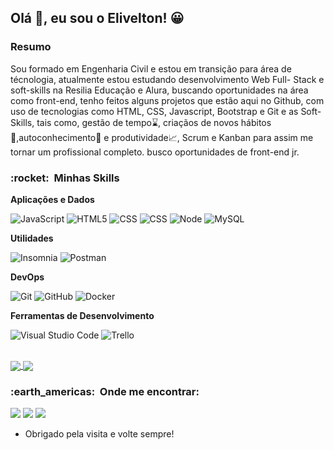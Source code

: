 ## Olá 👋, eu sou o Elivelton! 😀	



### Resumo

Sou formado em Engenharia Civil e estou em transição para área de técnologia, atualmente estou estudando desenvolvimento Web Full- Stack e soft-skills na Resilia Educação e Alura, buscando oportunidades na área como front-end, tenho feitos alguns projetos que estão aqui no Github, com uso de tecnologias como HTML, CSS, Javascript, Bootstrap e Git e as Soft-Skills, tais como, gestão de tempo⌛, criaçãos de novos hábitos🚴,autoconhecimento📖 e produtividade📈, Scrum e Kanban para assim me tornar um profissional completo. busco oportunidades de front-end jr.


<h3> :rocket: &nbsp;Minhas Skills </h3>

**Aplicações e Dados**

  ![JavaScript](https://img.shields.io/badge/-JavaScript-333333?style=flat&logo=javascript)
  ![HTML5](https://img.shields.io/badge/-HTML5-333333?style=flat&logo=HTML5)
  ![CSS](https://img.shields.io/badge/-CSS-333333?style=flat&logo=CSS3&logoColor=1572B6)
  ![CSS](https://img.shields.io/badge/-Bootstrap-333333?style=flat&logo=Bootstrap)
  ![Node](https://img.shields.io/badge/-Node.js-333333?style=flat&logo=node.js)
  ![MySQL](https://img.shields.io/badge/-MySQL-333333?style=flat&logo=mysql)

**Utilidades**

  ![Insomnia](https://img.shields.io/badge/-Insomnia-333333?style=flat&logo=insomnia)
  ![Postman](https://img.shields.io/badge/-Postman-333333?style=flat&logo=postman)

**DevOps**

  ![Git](https://img.shields.io/badge/-Git-333333?style=flat&logo=git)
  ![GitHub](https://img.shields.io/badge/-GitHub-333333?style=flat&logo=github)
  ![Docker](https://img.shields.io/badge/-Docker-333333?style=flat&logo=docker)

**Ferramentas de Desenvolvimento**

  ![Visual Studio Code](https://img.shields.io/badge/-Visual%20Studio%20Code-333333?style=flat&logo=visual-studio-code&logoColor=007ACC)
  ![Trello](https://img.shields.io/badge/-Trello-333333?style=flat&logo=trello&logoColor=007ACC)
 
<br/>



<a href="https://github.com/EliveltonSouzaDev/EliveltonSouzaDev/blob/main/README.md">
  <img align="center" src="https://github-readme-stats.vercel.app/api/top-langs/?username=EliveltonSouzaDev&layout=compact" />
</a>

<a href="https://github.com/EliveltonSouzaDev/EliveltonSouzaDev/blob/main/README.md">
  <img align="center" src="https://github-readme-stats.vercel.app/api?username=EliveltonSouzaDev&show_icons=true&theme=dark" />
</a>


<h3> :earth_americas: &nbsp;Onde me encontrar: </h3> 

<p align="left">
 
  <a href="#" alt="Linkedin">
  <img src="https://img.shields.io/badge/-Linkedin-0e76a8?style=flat-square&logo=Linkedin&logoColor=white&link=https://www.linkedin.com/in/eliveltonsouza12/" /></a>

   <a href="#" alt="Twitter">
  <img src="https://img.shields.io/badge/-Twitter-1ca0f1?style=flat-square&labelColor=1ca0f1&logo=twitter&logoColor=white&link=https://twitter.com/veltonsouza"/></a>

  <a href="#" alt="Instagram">
  <img src="https://img.shields.io/badge/-Instagram-DF0174?style=flat-square&labelColor=DF0174&logo=instagram&logoColor=white&link=LINK-DO-SEU-INSTAGRAM"/></a>
</p>  


- Obrigado pela visita e volte sempre!

